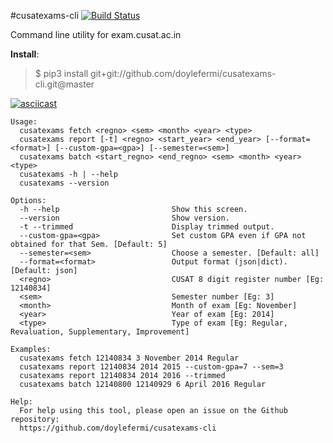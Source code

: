 #cusatexams-cli [![Build Status](https://travis-ci.org/doylefermi/cusatexams-cli.svg?branch=master)](https://travis-ci.org/doylefermi/cusatexams-cli)

Command line utility for exam.cusat.ac.in

**Install**: 
>$ pip3 install git+git://github.com/doylefermi/cusatexams-cli.git@master

[![asciicast](https://asciinema.org/a/97406.png)](https://asciinema.org/a/97406)
	
	Usage:
	  cusatexams fetch <regno> <sem> <month> <year> <type>
	  cusatexams report [-t] <regno> <start_year> <end_year> [--format=<format>] [--custom-gpa=<gpa>] [--semester=<sem>] 
	  cusatexams batch <start_regno> <end_regno> <sem> <month> <year> <type>
	  cusatexams -h | --help
	  cusatexams --version
	
	Options:
	  -h --help                         Show this screen.
	  --version                         Show version.
	  -t --trimmed                      Display trimmed output.
	  --custom-gpa=<gpa>                Set custom GPA even if GPA not obtained for that Sem. [Default: 5]
	  --semester=<sem>                  Choose a semester. [Default: all]
	  --format=<format>                 Output format (json|dict). [Default: json]
	  <regno>                           CUSAT 8 digit register number [Eg: 12140834]
	  <sem>                             Semester number [Eg: 3]
	  <month>                           Month of exam [Eg: November]
	  <year>                            Year of exam [Eg: 2014]
	  <type>                            Type of exam [Eg: Regular, Revaluation, Supplementary, Improvement]
	
	Examples:
	  cusatexams fetch 12140834 3 November 2014 Regular
	  cusatexams report 12140834 2014 2015 --custom-gpa=7 --sem=3
	  cusatexams report 12140834 2014 2016 --trimmed
	  cusatexams batch 12140800 12140929 6 April 2016 Regular
	
	Help:
	  For help using this tool, please open an issue on the Github repository:
	  https://github.com/doylefermi/cusatexams-cli
